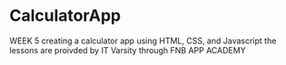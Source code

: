 # CalculatorApp
WEEK 5
creating a calculator app using HTML, CSS, and Javascript
the lessons are proivded by IT Varsity through FNB APP ACADEMY
